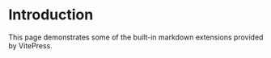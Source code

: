 # Introduction

This page demonstrates some of the built-in markdown extensions provided by VitePress.

